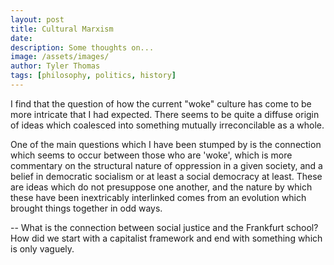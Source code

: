 ```yaml
---
layout: post
title: Cultural Marxism
date: 
description: Some thoughts on...
image: /assets/images/
author: Tyler Thomas
tags: [philosophy, politics, history]
---
```



I find that the question of how the current "woke" culture has come to be more intricate that I had
expected. There seems to be quite a diffuse origin of ideas which coalesced into something mutually
irreconcilable as a whole. 

One of the main questions which I have been stumped by is the connection which seems to occur
between those who are 'woke', which is more commentary on the structural nature of oppression in a
given society, and a belief in democratic socialism or at least a social democracy at least. These
are ideas which do not presuppose one another, and the nature by which these have been inextricably
interlinked comes from an evolution which brought things together in odd ways. 

-- What is the connection between social justice and the Frankfurt school? How did we start with a
capitalist framework and end with something which is only vaguely.


